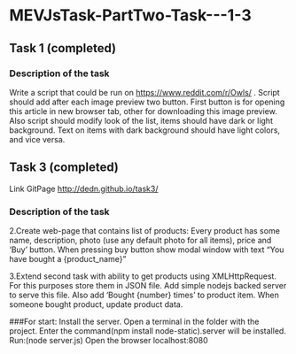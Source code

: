 # MEVJsTask-PartTwo-Task---1-3

## Task 1 (completed)
### Description of the task
Write a script that could be run on https://www.reddit.com/r/Owls/ . Script should add after each image preview two button. First button is for opening this article in new browser tab, other for downloading this image preview. Also script should modify look of the list, items should have dark or light background. Text on items with dark background should have light colors, and vice versa.

## Task 3 (completed)
Link GitPage http://dedn.github.io/task3/
### Description of the task
2.Create web-page that contains list of products: Every product has some name, description, photo (use any default photo for all items), price and ‘Buy’ button. When pressing buy button show modal window with text “You have bought a {product_name}”

3.Extend second task with ability to get products using XMLHttpRequest. For this purposes store them in JSON file. Add simple nodejs backed server to serve this file. Also add ‘Bought {number} times’ to product item. When someone bought product, update product data.

###For start:
Install the server. Open a terminal in the folder with the project. Enter the command(npm install node-static).server will be installed.  Run:(node server.js) Open the browser localhost:8080
